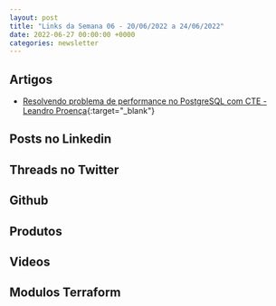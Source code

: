 ```yaml
---
layout: post
title: "Links da Semana 06 - 20/06/2022 a 24/06/2022"
date: 2022-06-27 00:00:00 +0000
categories: newsletter
---
```


## Artigos

- [Resolvendo problema de performance no PostgreSQL com CTE - Leandro Proença](https://dev.to/leandronsp/resolvendo-problema-de-performance-no-postgresql-com-cte-468d?s=08){:target="_blank"}

## Posts no Linkedin

## Threads no Twitter

## Github

## Produtos

## Videos

## Modulos Terraform
